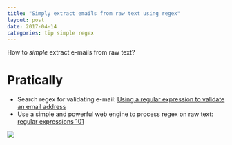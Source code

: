```yaml
---
title: "Simply extract emails from raw text using regex"
layout: post
date: 2017-04-14
categories: tip simple regex
---
```


How to _simple_ extract e-mails from raw text?

# Pratically

* Search regex for validating e-mail: [Using a regular expression to validate an email address]
* Use a simple and powerful web engine to process regex on raw text: [regular expressions 101]

<img src="/blog/images/2017-04-08_15h11_10.png">

[Using a regular expression to validate an email address]: http://stackoverflow.com/questions/201323/using-a-regular-expression-to-validate-an-email-address
[regular expressions 101]: https://regex101.com/r/tNkdxi/1
